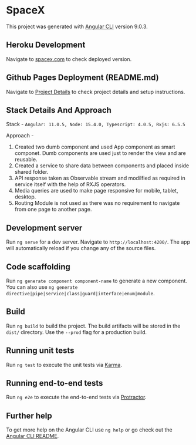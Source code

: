 # SpaceX

This project was generated with [Angular CLI](https://github.com/angular/angular-cli) version 9.0.3.

## Heroku Development

Navigate to [spacex.com](https://publicis-sapient-space-x.herokuapp.com/) to check deployed version.

## Github Pages Deployment (README.md)

Navigate to [Project Details](https://pramoddivekar31.github.io/SpaceX/) to check project details and setup instructions.

## Stack Details And Approach

Stack - `Angular: 11.0.5, Node: 15.4.0, Typescript: 4.0.5, Rxjs: 6.5.5`

Approach - 
  1. Created two dumb component and used App component as smart componet. Dumb components are used just to render the view and are reusable.
  2. Created a service to share data between components and placed inside shared folder.
  3. API response taken as Observable stream and modilfied as required in service itself with the help of RXJS operators.
  4. Media queries are used to make page responsive for mobile, tablet, desktop.
  5. Routing Module is not used as there was no requirement to navigate from one page to another page.

## Development server

Run `ng serve` for a dev server. Navigate to `http://localhost:4200/`. The app will automatically reload if you change any of the source files.

## Code scaffolding

Run `ng generate component component-name` to generate a new component. You can also use `ng generate directive|pipe|service|class|guard|interface|enum|module`.

## Build

Run `ng build` to build the project. The build artifacts will be stored in the `dist/` directory. Use the `--prod` flag for a production build.

## Running unit tests

Run `ng test` to execute the unit tests via [Karma](https://karma-runner.github.io).

## Running end-to-end tests

Run `ng e2e` to execute the end-to-end tests via [Protractor](http://www.protractortest.org/).

## Further help

To get more help on the Angular CLI use `ng help` or go check out the [Angular CLI README](https://github.com/angular/angular-cli/blob/master/README.md).
